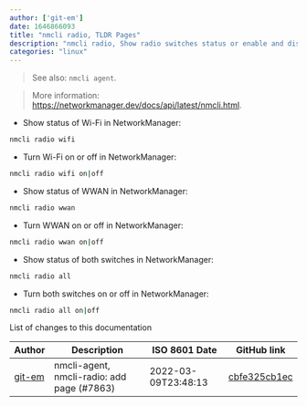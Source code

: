 ```yaml
---
author: ['git-em']
date: 1646866093
title: "nmcli radio, TLDR Pages"
description: "nmcli radio, Show radio switches status or enable and disable switches."
categories: "linux"
---
```

> See also: `nmcli agent`.

> More information: <https://networkmanager.dev/docs/api/latest/nmcli.html>.

- Show status of Wi-Fi in NetworkManager:

```bash
nmcli radio wifi
```

- Turn Wi-Fi on or off in NetworkManager:

```bash
nmcli radio wifi on|off
```

- Show status of WWAN in NetworkManager:

```bash
nmcli radio wwan
```

- Turn WWAN on or off in NetworkManager:

```bash
nmcli radio wwan on|off
```

- Show status of both switches in NetworkManager:

```bash
nmcli radio all
```

- Turn both switches on or off in NetworkManager:

```bash
nmcli radio all on|off
```
List of changes to this documentation


Author | Description | ISO 8601 Date | GitHub link
------|-----|-----|-----
[git-em](mailto:56173216+git-em@users.noreply.github.com) | nmcli-agent, nmcli-radio: add page (#7863) | 2022-03-09T23:48:13 | [cbfe325cb1ec](https://github.com/tldr-pages/tldr/commit/cbfe325cb1ec1221e5d16fcf9c9da5cc27a3d408)

